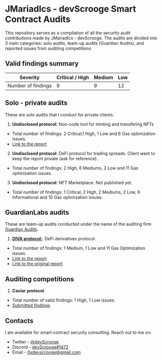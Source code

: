 # JMariadlcs - devScrooge Smart Contract Audits

This repository serves as a compilation of all the security audit contributions made by JMariadlcs - devScrooge. The audits are divided into 3 main categories: solo audits, team-up audits (Guardian Audits), and reported issues from auditing competitions

## Valid findings summary

| **Severity**       | **Critical / High** | **Medium** | **Low** |
| ------------------ | ------------------- | ---------- | ------- |
| Number of findings | 9                   | 9          | 12      |

## Solo - private audits

These are solo audits that I conduct for private clients.

1. **Undisclosed protocol**: Non-code tool for minting and transfering NFTs

- Total number of findings: 2 Critical,1 High, 1 Low and 6 Gas optimization issues.
- [Link to the report](https://github.com/JMariadlcs/audits/blob/main/solo/undisclosed-01.md)

2. **Undisclosed protocol**: DeFi protocol for trading spreads. Client want to keep the report private (ask for reference).

- Total number of findings: 2 High, 6 Mediums, 2 Low and 11 Gas optimization issues.

3. **Undisclosed protocol**: NFT Marketplace. Not published yet.

- Total number of findings: 1 Critical, 2 High, 2 Mediums, 2 Low, 6 Informational and 10 Gas optimization issues.

## GuardianLabs audits

These are team-up audits conducted under the name of the auditing firm [Guardian Audits](https://github.com/GuardianAudits).

1. **[DIVA protocol:](https://github.com/GuardianAudits/SolidityLabAudits/blob/main/DIVA/DivaAuditTeam7.md)**: DeFi derivatives protocol.

- Total number of findings: 1 Medium, 1 Low and 11 Gas Optimization issues.
- [Link to the report](https://github.com/JMariadlcs/audits/blob/main/GuardianLabs/DIVA/DIVA.md)
- [Link to the original report](https://github.com/GuardianAudits/SolidityLabAudits/blob/main/DIVA/DivaAuditTeam7.md)

## Auditing competitions

1. **Caviar protocol**

- Total number of valid findings: 1 High, 1 Low issues.
- [Submitted findings](https://github.com/JMariadlcs/audits/tree/main/competitions/CAVIAR/SUBMITTED)

## Contacts

I am available for smart contract security consulting. Reach out to me on:

- Twitter - [@devScrooge](https://twitter.com/devScrooge)
- Discord - [devScrooge#1472](https://discordapp.com/users/280017699713581056)
- Email - [0xdevscrooge@gmail.com](mailto:0xdevscrooge@gmail.com)
